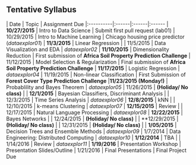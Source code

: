 ## Tentative Syllabus

| Date      | Topic | Assignment Due 
|:----------|:------|:------|:------
| **10/27/2015** | Intro to Data Science | Submit first pull request (lab01)
| 10/29/2015 | Intro to Machine Learning | Chicago housing price predictor (*dataexplor01*)
| **11/3/2015**  | Linear Regression | 
| 11/5/2015 | Data Visualization and EDA | *dataexplor02*
| **11/10/2015**  | Dimensionality Reduction | First submission of **Africa Soil Property Prediction Challenge**
| 11/12/2015 | Model Selection & Regularization | Final submission of **Africa Soil Property Prediction Challenge**
| **11/17/2015** | Logistic Regression | *dataexplor04*
| 11/19/2015 | Non-linear Classification | First Submission of **Forest Cover Type Prediction Challenge**
|**11/23/2015 (Monday!)** | Probablility and Bayes Theorem | *dataexplor05*
| 11/26/2015  | **(Holiday/ No class)** |
| **12/1/2015** | Bayesian Classifiers, Discriminant Analysis | 
| 12/3/2015  | Time Series Analysis | *dataexplor06*
| **12/8/2015** | kNN | 
| 12/10/2015 | k-means Clustering | *dataexplor07*
| **12/15/2015** | Review | 
| 12/17/2015 | Natural Language Processing | *dataexplor08*
| **12/22/2015** | Bayes Networks |
| 12/24/2015 | **(Holiday/ No class)** |
| **12/29/2015 | **(Holiday/ No class)** |
| 12/31/2015 | **(Holiday/ No class)** |
| **1/05/2015** | Decision Trees and Ensemble Methods | *dataexplor09*
| 1/7/2014 | Data Engineering: Distributed Computing | *dataexplor10*
| **1/12/2014**  | TBA | 
| 1/14/2016  | Review | *dataexplor11*
| **1/19/2016**  | Presentation Workshop | Presentation Slides/Outline
| 1/21/2016 | Final Presentations | Final Project Due

